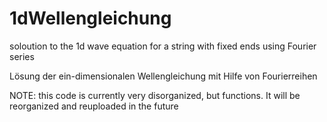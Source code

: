 # 1dWellengleichung

soloution to the 1d wave equation for a string with fixed ends using Fourier series

Lösung der ein-dimensionalen Wellengleichung mit Hilfe von Fourierreihen


NOTE: this code is currently very disorganized, but functions. It will be reorganized and reuploaded in the future
